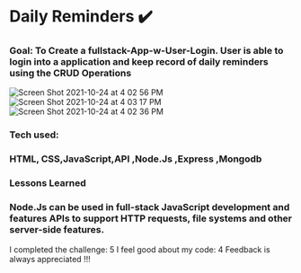 # Daily Reminders ✔️
### Goal: To Create a fullstack-App-w-User-Login. User is able to login into a application and keep record of daily reminders using the CRUD Operations 
![Screen Shot 2021-10-24 at 4 02 56 PM](https://user-images.githubusercontent.com/89624071/138611381-a426a67a-bbae-4712-8a34-ce7b64618df5.png)
![Screen Shot 2021-10-24 at 4 03 17 PM](https://user-images.githubusercontent.com/89624071/138611432-4625c29b-c737-418c-a5de-92daf1ecd23a.png)
![Screen Shot 2021-10-24 at 4 02 36 PM](https://user-images.githubusercontent.com/89624071/138611447-d83f5619-3991-443a-94cd-d2237e08c624.png)

### Tech used: <h3>HTML, CSS,JavaScript,API ,Node.Js ,Express ,Mongodb    </h3>
  
  
### Lessons Learned
<h3> Node.Js can be used in full-stack JavaScript development and features APIs to support HTTP requests, file systems and other server-side features.</h3>


I completed the challenge: 5
I feel good about my code: 4
Feedback is always appreciated !!!

